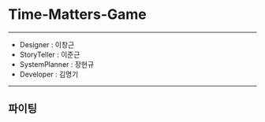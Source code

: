 # Time-Matters-Game
 
---

- Designer : 이창근
- StoryTeller : 이준근
- SystemPlanner : 장현규
- Developer : 김명기

---

## 파이팅
